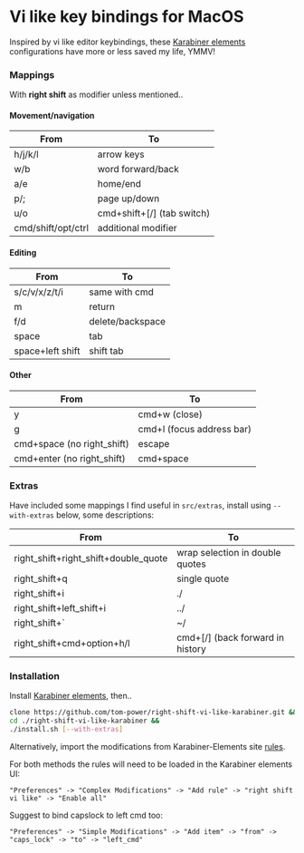 # Vi like key bindings for MacOS

Inspired by vi like editor keybindings, these [Karabiner elements](https://github.com/tekezo/Karabiner-Elements) configurations have more or less saved my life, YMMV!

### Mappings

With **right shift** as modifier unless mentioned..

#### Movement/navigation

| From  | To |
| --------------------  |-------------------------- |
|h/j/k/l                | arrow keys                |
|w/b                    | word forward/back         |
|a/e                    | home/end                  |
|p/;                    | page up/down              |
|u/o                    | cmd+shift+[/] (tab switch)|
|cmd/shift/opt/ctrl     | additional modifier       |

#### Editing

| From             | To               |
| ---------------- | ---------------- |
| s/c/v/x/z/t/i    | same with cmd    |
| m                | return           |
| f/d              | delete/backspace |
| space            | tab              |
| space+left shift | shift tab        |


#### Other

| From                       | To                        |
| -------------------------- | ------------------------- |
| y                          | cmd+w (close)             |
| g                          | cmd+l (focus address bar) |
| cmd+space (no right_shift) | escape                    |
| cmd+enter (no right_shift) | cmd+space                 |


### Extras

Have included some mappings I find useful in `src/extras`, install using `--with-extras` below, some descriptions:

| From                                 | To                               |
|--------------------------------------|----------------------------------|
| right_shift+right_shift+double_quote | wrap selection in double quotes  |
| right_shift+q                        | single quote                     |
| right_shift+i                        | ./                               |
| right_shift+left_shift+i             | ../                              |
| right_shift+`                        | ~/                               |
| right_shift+cmd+option+h/l           | cmd+[/] (back forward in history |

### Installation

Install [Karabiner elements](https://github.com/tekezo/Karabiner-Elements), then..

```bash
clone https://github.com/tom-power/right-shift-vi-like-karabiner.git &&
cd ./right-shift-vi-like-karabiner &&
./install.sh [--with-extras]
```

Alternatively, import the modifications from Karabiner-Elements site [rules](https://pqrs.org/osx/karabiner/complex_modifications/#right_shift_vi_like).

For both methods the rules will need to be loaded in the Karabiner elements UI:

```"Preferences" -> "Complex Modifications" -> "Add rule" -> "right shift vi like" -> "Enable all"```

Suggest to bind capslock to left cmd too:

```"Preferences" -> "Simple Modifications" -> "Add item" -> "from" -> "caps_lock" -> "to" -> "left_cmd"```
